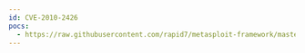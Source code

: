 ```yaml
---
id: CVE-2010-2426
pocs:
  - https://raw.githubusercontent.com/rapid7/metasploit-framework/master/modules/auxiliary/scanner/ftp/titanftp_xcrc_traversal.rb
---
```

